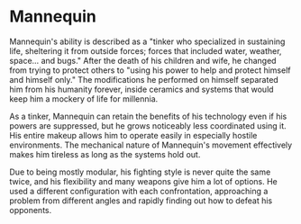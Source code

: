 # Mannequin
Mannequin's ability is described as a "tinker who specialized in sustaining life, sheltering it from outside forces; forces that included water, weather, space… and bugs." After the death of his children and wife, he changed from trying to protect others to "using his power to help and protect himself and himself only." The modifications he performed on himself separated him from his humanity forever, inside ceramics and systems that would keep him a mockery of life for millennia.

As a tinker, Mannequin can retain the benefits of his technology even if his powers are suppressed, but he grows noticeably less coordinated using it. His entire makeup allows him to operate easily in especially hostile environments. The mechanical nature of Mannequin's movement effectively makes him tireless as long as the systems hold out.

Due to being mostly modular, his fighting style is never quite the same twice, and his flexibility and many weapons give him a lot of options. He used a different configuration with each confrontation, approaching a problem from different angles and rapidly finding out how to defeat his opponents.
